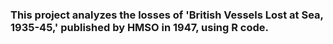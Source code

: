 ### This project analyzes the losses of 'British Vessels Lost at Sea, 1935-45,' published by HMSO in 1947, using R code.
